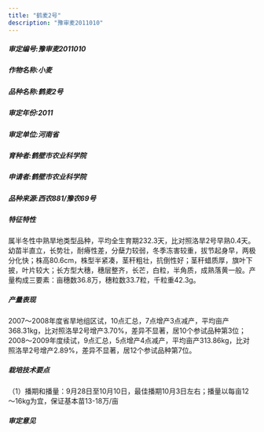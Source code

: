 ```yaml
---
title: "鹤麦2号"
description: "豫审麦2011010"
---
```

##### 审定编号:豫审麦2011010

##### 作物名称:小麦

##### 品种名称:鹤麦2号

##### 审定年份:2011

##### 审定单位:河南省

##### 育种者:鹤壁市农业科学院

##### 申请者:鹤壁市农业科学院

##### 品种来源:西农881/豫农69号

##### 特征特性
属半冬性中熟旱地类型品种，平均全生育期232.3天，比对照洛旱2号早熟0.4天。幼苗半直立，长势壮，耐瘠性差，分蘖力较弱，冬季冻害较重，拔节起身早，两极分化快；株高80.6cm，株型半紧凑，茎秆粗壮，抗倒性好；茎秆蜡质厚，旗叶下披，叶片较大；长方型大穗，穗层整齐，长芒，白粒，半角质，成熟落黄一般。产量构成三要素：亩穗数36.8万，穗粒数33.7粒，千粒重42.3g。

##### 产量表现
2007～2008年度省旱地组区试，10点汇总，7点增产3点减产，平均亩产368.31kg，比对照洛旱2号增产3.70%，差异不显著，居10个参试品种第3位；2008～2009年度续试，9点汇总，5点增产4点减产，平均亩产313.86kg，比对照洛旱2号增产2.89%，差异不显著，居12个参试品种第7位。

##### 栽培技术要点
（1）播期和播量：9月28日至10月10日，最佳播期10月3日左右；播量以每亩12～16kg为宜，保证基本苗13-18万/亩

##### 审定意见

